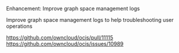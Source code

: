 Enhancement: Improve graph space management logs

Improve graph space management logs to help troubleshooting user operations

https://github.com/owncloud/ocis/pull/11115
https://github.com/owncloud/ocis/issues/10989
